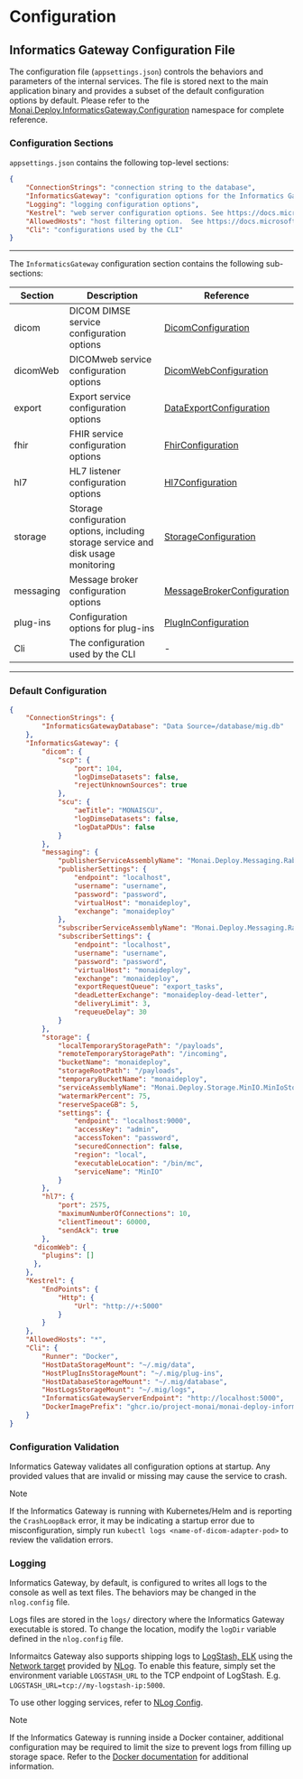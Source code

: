 <!--
  ~ Copyright 2021-2022 MONAI Consortium
  ~
  ~ Licensed under the Apache License, Version 2.0 (the "License");
  ~ you may not use this file except in compliance with the License.
  ~ You may obtain a copy of the License at
  ~
  ~ http://www.apache.org/licenses/LICENSE-2.0
  ~
  ~ Unless required by applicable law or agreed to in writing, software
  ~ distributed under the License is distributed on an "AS IS" BASIS,
  ~ WITHOUT WARRANTIES OR CONDITIONS OF ANY KIND, either express or implied.
  ~ See the License for the specific language governing permissions and
  ~ limitations under the License.
-->

# Configuration

## Informatics Gateway Configuration File

The configuration file (`appsettings.json`) controls the behaviors and parameters of the internal services. The file is stored next to the main application binary and provides a subset of the default configuration options by default. Please refer to the [Monai.Deploy.InformaticsGateway.Configuration](xref:Monai.Deploy.InformaticsGateway.Configuration.InformaticsGatewayConfiguration) namespace for complete reference.

### Configuration Sections

`appsettings.json` contains the following top-level sections:

```json
{
    "ConnectionStrings": "connection string to the database",
    "InformaticsGateway": "configuration options for the Informatics Gateway & its internal services",
    "Logging": "logging configuration options",
    "Kestrel": "web server configuration options. See https://docs.microsoft.com/en-us/aspnet/core/fundamentals/servers/kestrel?view=aspnetcore-5.0",
    "AllowedHosts": "host filtering option.  See https://docs.microsoft.com/en-us/aspnet/core/fundamentals/servers/kestrel/host-filtering?view=aspnetcore-5.0",
    "Cli": "configurations used by the CLI"
}
```

---

The `InformaticsGateway` configuration section contains the following sub-sections:

| Section   | Description                                                                        | Reference                                                                                                   |
| --------- | ---------------------------------------------------------------------------------- | ----------------------------------------------------------------------------------------------------------- |
| dicom     | DICOM DIMSE service configuration options                                          | [DicomConfiguration](xref:Monai.Deploy.InformaticsGateway.Configuration.DicomConfiguration)                 |
| dicomWeb  | DICOMweb service configuration options                                             | [DicomWebConfiguration](xref:Monai.Deploy.InformaticsGateway.Configuration.DicomWebConfiguration)           |
| export    | Export service configuration options                                               | [DataExportConfiguration](xref:Monai.Deploy.InformaticsGateway.Configuration.DataExportConfiguration)       |
| fhir      | FHIR service configuration options                                                 | [FhirConfiguration](xref:Monai.Deploy.InformaticsGateway.Configuration.FhirConfiguration)                   |
| hl7       | HL7 listener configuration options                                                 | [Hl7Configuration](xref:Monai.Deploy.InformaticsGateway.Configuration.Hl7Configuration)                     |
| storage   | Storage configuration options, including storage service and disk usage monitoring | [StorageConfiguration](xref:Monai.Deploy.InformaticsGateway.Configuration.StorageConfiguration)             |
| messaging | Message broker configuration options                                               | [MessageBrokerConfiguration](xref:Monai.Deploy.InformaticsGateway.Configuration.MessageBrokerConfiguration) |
| plug-ins  | Configuration options for plug-ins                                                 | [PlugInConfiguration](xref:Monai.Deploy.InformaticsGateway.Configuration.PlugInConfiguration)               |
| Cli       | The configuration used by the CLI                                                  | -                                                                                                           |

---

### Default Configuration

```json
{
    "ConnectionStrings": {
        "InformaticsGatewayDatabase": "Data Source=/database/mig.db"
    },
    "InformaticsGateway": {
        "dicom": {
            "scp": {
                "port": 104,
                "logDimseDatasets": false,
                "rejectUnknownSources": true
            },
            "scu": {
                "aeTitle": "MONAISCU",
                "logDimseDatasets": false,
                "logDataPDUs": false
            }
        },
        "messaging": {
            "publisherServiceAssemblyName": "Monai.Deploy.Messaging.RabbitMQ.RabbitMQMessagePublisherService, Monai.Deploy.Messaging.RabbitMQ",
            "publisherSettings": {
                "endpoint": "localhost",
                "username": "username",
                "password": "password",
                "virtualHost": "monaideploy",
                "exchange": "monaideploy"
            },
            "subscriberServiceAssemblyName": "Monai.Deploy.Messaging.RabbitMQ.RabbitMQMessageSubscriberService, Monai.Deploy.Messaging.RabbitMQ",
            "subscriberSettings": {
                "endpoint": "localhost",
                "username": "username",
                "password": "password",
                "virtualHost": "monaideploy",
                "exchange": "monaideploy",
                "exportRequestQueue": "export_tasks",
                "deadLetterExchange": "monaideploy-dead-letter",
                "deliveryLimit": 3,
                "requeueDelay": 30
            }
        },
        "storage": {
            "localTemporaryStoragePath": "/payloads",
            "remoteTemporaryStoragePath": "/incoming",
            "bucketName": "monaideploy",
            "storageRootPath": "/payloads",
            "temporaryBucketName": "monaideploy",
            "serviceAssemblyName": "Monai.Deploy.Storage.MinIO.MinIoStorageService, Monai.Deploy.Storage.MinIO",
            "watermarkPercent": 75,
            "reserveSpaceGB": 5,
            "settings": {
                "endpoint": "localhost:9000",
                "accessKey": "admin",
                "accessToken": "password",
                "securedConnection": false,
                "region": "local",
                "executableLocation": "/bin/mc",
                "serviceName": "MinIO"
            }
        },
        "hl7": {
            "port": 2575,
            "maximumNumberOfConnections": 10,
            "clientTimeout": 60000,
            "sendAck": true
        },
      "dicomWeb": {
        "plugins": []
      },
    },
    "Kestrel": {
        "EndPoints": {
            "Http": {
                "Url": "http://+:5000"
            }
        }
    },
    "AllowedHosts": "*",
    "Cli": {
        "Runner": "Docker",
        "HostDataStorageMount": "~/.mig/data",
        "HostPlugInsStorageMount": "~/.mig/plug-ins",
        "HostDatabaseStorageMount": "~/.mig/database",
        "HostLogsStorageMount": "~/.mig/logs",
        "InformaticsGatewayServerEndpoint": "http://localhost:5000",
        "DockerImagePrefix": "ghcr.io/project-monai/monai-deploy-informatics-gateway"
    }
}
```

### Configuration Validation

Informatics Gateway validates all configuration options at startup. Any provided values that are invalid or missing may cause the service to crash.

> [!Note]
> If the Informatics Gateway is running with Kubernetes/Helm and is reporting the `CrashLoopBack` error, it may be indicating a startup error due to misconfiguration, simply run `kubectl logs <name-of-dicom-adapter-pod>` to review the validation errors.

### Logging

Informatics Gateway, by default, is configured to writes all logs to the console as well as text files. The behaviors may be changed in the `nlog.config` file.

Logs files are stored in the `logs/` directory where the Informatics Gateway executable is stored. To change the location, modify the `logDir` variable defined in the `nlog.config` file.

Informaitcs Gateway also supports shipping logs to [LogStash, ELK](https://www.elastic.co/elastic-stack/) using the [Network target](https://github.com/NLog/NLog/wiki/Network-target) provided by [NLog](https://nlog-project.org/). To enable this feature, simply set the environment variable `LOGSTASH_URL` to the TCP endpoint of LogStash. E.g. `LOGSTASH_URL=tcp://my-logstash-ip:5000`.

To use other logging services, refer to [NLog Config](https://nlog-project.org/config/).

> [!Note]
> If the Informatics Gateway is running inside a Docker container, additional configuration may be required to limit the size to prevent logs from filling up storage space. Refer to the [Docker documentation](https://docs.docker.com/config/containers/logging/configure/) for additional information.
